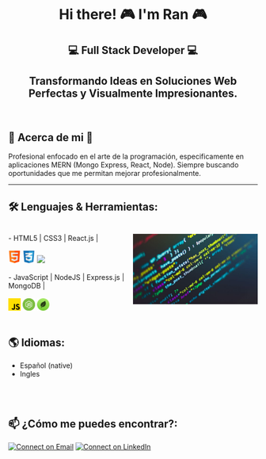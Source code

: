<h1 align="center">Hi there! 🎮  I'm Ran 🎮 </h1>
<h2 align="center">💻 Full Stack Developer 💻 </h2>
<h2 align="center">Transformando Ideas en Soluciones Web Perfectas y Visualmente Impresionantes.</h2>
<br />
<h2>💯 Acerca de mi 💯</h2>
Profesional enfocado en el arte de la programación, especificamente en aplicaciones MERN (Mongo Express, React, Node).
Siempre buscando oportunidades que me permitan mejorar profesionalmente.

<br />
<hr />

  <h2> 🛠 Lenguajes & Herramientas:</h2>
  <br />
   <img align="right" width="50%" src="https://github.com/charinwolf/charinwolf/blob/main/Logos/codgo.jpg">
-  HTML5 | CSS3 | React.js |  
 <br />
 <br />
 <code><img src="https://github.com/charinwolf/charinwolf/blob/main/Logos/html.png" width="5%"></code> 
 <code><img src="https://github.com/charinwolf/charinwolf/blob/main/Logos/ccs3.png" width="5%"></code>
 <code><img src="https://www.vectorlogo.zone/logos/reactjs/reactjs-icon.svg" width="5%"></code>
 <br />
 <br />
-  JavaScript | NodeJS | Express.js | MongoDB |
  <br />
  <br />
<code><img src="https://github.com/charinwolf/charinwolf/blob/main/Logos/js.png" width="5%"></code>
<code><img width="5%" src="https://github.com/charinwolf/charinwolf/blob/main/Logos/node.png"></code> 
<code><img width="5%" src="https://github.com/charinwolf/charinwolf/blob/main/Logos/mongo.png"></code>
 <br />
 <br />

<h2>🌎 Idiomas: </h2>

- Español (native)
- Ingles
<br /> 
<br />

<h2>📫 ¿Cómo me puedes encontrar?:</h2>

[![Connect on Email](https://img.shields.io/badge/Email-Randy%20Leon-bluee)](mailto:rcharinwolf@gmail.com)
[![Connect on LinkedIn](https://img.shields.io/badge/--linkedin?label=LinkedIn&logo=LinkedIn&style=social)](https://www.linkedin.com/in/randy-leon-charinga/)


<!--
**charinwolf/charinwolf** is a ✨ _special_ ✨ repository because its `README.md` (this file) appears on your GitHub profile.

Here are some ideas to get you started:

- 🔭 I’m currently working on ...
- 🌱 I’m currently learning ...
- 👯 I’m looking to collaborate on ...
- 🤔 I’m looking for help with ...
- 💬 Ask me about ...
- 📫 How to reach me: ...
- 😄 Pronouns: ...
- ⚡ Fun fact: ...
-->

